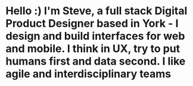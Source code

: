 # Hello :) I'm Steve, a full stack Digital Product Designer based in York - I design and build interfaces for web and mobile. I think in UX, try to put humans first and data second. I like agile and interdisciplinary teams
